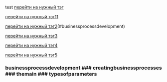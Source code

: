 test
[перейти на нужный тэг](general.md)

[перейти на нужный тэг1](general.md)[1](#businessprocessdevelopment)

[перейти на нужный тэг2](general.md)(#businessprocessdevelopment)

[перейти на нужный тэг3](general.md#businessprocessdevelopment)

[перейти на нужный тэг4](general.mdbusinessprocessdevelopment)

[перейти на нужный тэг5](general.mdbusinessprocessdevelopment)

### businessprocessdevelopment  ### creatingbusinessprocesses ### themain ### typesofparameters
